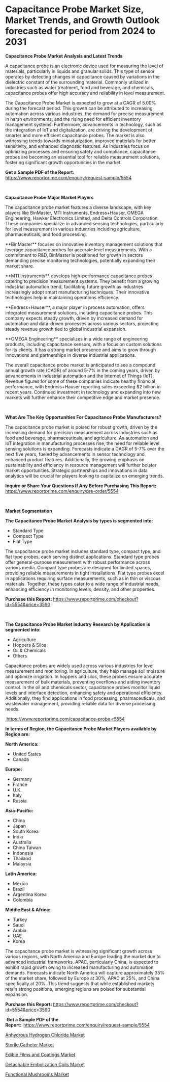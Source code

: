 <p><h1>Capacitance Probe Market Size, Market Trends, and Growth Outlook forecasted for period from 2024 to 2031</h1></p><p><strong>Capacitance Probe Market Analysis and Latest Trends</strong></p>
<p><p>A capacitance probe is an electronic device used for measuring the level of materials, particularly in liquids and granular solids. This type of sensor operates by detecting changes in capacitance caused by variations in the dielectric constant of the surrounding material. Commonly utilized in industries such as water treatment, food and beverage, and chemicals, capacitance probes offer high accuracy and reliability in level measurement.</p><p>The Capacitance Probe Market is expected to grow at a CAGR of 5.00% during the forecast period. This growth can be attributed to increasing automation across various industries, the demand for precise measurement in harsh environments, and the rising need for efficient inventory management systems. Furthermore, advancements in technology, such as the integration of IoT and digitalization, are driving the development of smarter and more efficient capacitance probes. The market is also witnessing trends towards miniaturization, improved materials for better sensitivity, and enhanced diagnostic features. As industries focus on optimizing processes and ensuring safety and compliance, capacitance probes are becoming an essential tool for reliable measurement solutions, fostering significant growth opportunities in the market.</p></p>
<p><strong>Get a Sample PDF of the Report:&nbsp;</strong> <a href="https://www.reportprime.com/enquiry/request-sample/5554">https://www.reportprime.com/enquiry/request-sample/5554</a></p>
<p>&nbsp;</p>
<p><strong>Capacitance Probe Major Market Players</strong></p>
<p><p>The capacitance probe market features a diverse landscape, with key players like BinMaster, MTI Instruments, Endress+Hauser, OMEGA Engineering, Hawker Electronics Limited, and Delta Controls Corporation. These companies specialize in advanced sensing technologies, particularly for level measurement in various industries including agriculture, pharmaceuticals, and food processing.</p><p>**BinMaster** focuses on innovative inventory management solutions that leverage capacitance probes for accurate level measurements. With a commitment to R&D, BinMaster is positioned for growth in sectors demanding precise monitoring technologies, potentially expanding their market share.</p><p>**MTI Instruments** develops high-performance capacitance probes catering to precision measurement systems. They benefit from a growing industrial automation trend, facilitating future growth as industries increasingly adopt smart manufacturing techniques. Their innovative technologies help in maintaining operations efficiency.</p><p>**Endress+Hauser**, a major player in process automation, offers integrated measurement solutions, including capacitance probes. This company expects steady growth, driven by increased demand for automation and data-driven processes across various sectors, projecting steady revenue growth tied to global industrial expansion.</p><p>**OMEGA Engineering** specializes in a wide range of engineering products, including capacitance sensors, with a focus on custom solutions for its clients. It has a strong market presence and aims to grow through innovations and partnerships in diverse industrial applications.</p><p>The overall capacitance probe market is anticipated to see a compound annual growth rate (CAGR) of around 5-7% in the coming years, driven by advancements in industrial automation and the Internet of Things (IoT). Revenue figures for some of these companies indicate healthy financial performance, with Endress+Hauser reporting sales exceeding $2 billion in recent years. Continued investment in technology and expanding into new markets will further enhance their competitive edge and market presence.</p></p>
<p>&nbsp;</p>
<p><strong>What Are The Key Opportunities For Capacitance Probe Manufacturers?</strong></p>
<p><p>The capacitance probe market is poised for robust growth, driven by the increasing demand for precision measurement across industries such as food and beverage, pharmaceuticals, and agriculture. As automation and IoT integration in manufacturing processes rise, the need for reliable level sensing solutions is expanding. Forecasts indicate a CAGR of 5-7% over the next five years, fueled by advancements in sensor technology and enhanced product features. Additionally, the growing emphasis on sustainability and efficiency in resource management will further bolster market opportunities. Strategic partnerships and innovations in data analytics will be crucial for players looking to capitalize on emerging trends.</p></p>
<p><strong>Inquire or Share Your Questions If Any Before Purchasing This Report:</strong> <a href="https://www.reportprime.com/enquiry/pre-order/5554">https://www.reportprime.com/enquiry/pre-order/5554</a></p>
<p>&nbsp;</p>
<p><strong>Market Segmentation</strong></p>
<p><strong>The Capacitance Probe Market Analysis by types is segmented into:</strong></p>
<p><ul><li>Standard Type</li><li>Compact Type</li><li>Flat Type</li></ul></p>
<p><p>The capacitance probe market includes standard type, compact type, and flat type probes, each serving distinct applications. Standard type probes offer general-purpose measurement with robust performance across various media. Compact type probes are designed for limited spaces, providing reliable measurements in tight installations. Flat type probes excel in applications requiring surface measurements, such as in thin or viscous materials. Together, these types cater to a wide range of industrial needs, enhancing efficiency in monitoring levels, density, and other properties.</p></p>
<p><strong>Purchase this Report:&nbsp;</strong><a href="https://www.reportprime.com/checkout?id=5554&price=3590">https://www.reportprime.com/checkout?id=5554&price=3590</a></p>
<p>&nbsp;</p>
<p><strong>The Capacitance Probe Market Industry Research by Application is segmented into:</strong></p>
<p><ul><li>Agriculture</li><li>Hoppers & Silos</li><li>Oil & Chemicals</li><li>Others</li></ul></p>
<p><p>Capacitance probes are widely used across various industries for level measurement and monitoring. In agriculture, they help manage soil moisture and optimize irrigation. In hoppers and silos, these probes ensure accurate measurement of bulk materials, preventing overflows and aiding inventory control. In the oil and chemicals sector, capacitance probes monitor liquid levels and interface detection, enhancing safety and operational efficiency. Additionally, they find applications in food processing, pharmaceuticals, and wastewater management, providing reliable data for diverse processing needs.</p></p>
<p><a href="https://www.reportprime.com/capacitance-probe-r5554">&nbsp;https://www.reportprime.com/capacitance-probe-r5554</a></p>
<p><strong>In terms of Region, the Capacitance Probe Market Players available by Region are:</strong></p>
<p>
    <p> <strong> North America: </strong>
        <ul>
            <li>United States</li>
            <li>Canada</li>
        </ul>
        </p> 
    <p> <strong> Europe: </strong>
        <ul>
            <li>Germany</li>
            <li>France</li>
            <li>U.K.</li>
            <li>Italy</li>
            <li>Russia</li>
        </ul>
        </p> 
    <p> <strong> Asia-Pacific: </strong>
        <ul>
            <li>China</li>
            <li>Japan</li>
            <li>South Korea</li>
            <li>India</li>
            <li>Australia</li>
            <li>China Taiwan</li>
            <li>Indonesia</li>
            <li>Thailand</li>
            <li>Malaysia</li>
        </ul>
        </p> 
    <p> <strong> Latin America: </strong>
        <ul>
            <li>Mexico</li>
            <li>Brazil</li>
            <li>Argentina Korea</li>
            <li>Colombia</li>
        </ul>
        </p> 
    <p> <strong> Middle East & Africa: </strong>
        <ul>
            <li>Turkey</li>
            <li>Saudi</li>
            <li>Arabia</li>
            <li>UAE</li>
            <li>Korea</li>
        </ul>
    </p>
    </p>
<p><p>The capacitance probe market is witnessing significant growth across various regions, with North America and Europe leading the market due to advanced industrial frameworks. APAC, particularly China, is expected to exhibit rapid growth owing to increased manufacturing and automation demands. Forecasts indicate North America will capture approximately 35% of the market share, followed by Europe at 30%, APAC at 25%, and China specifically at 20%. This trend suggests that while established markets retain strong positions, emerging regions are poised for substantial expansion.</p></p>
<p><strong>Purchase this Report: </strong><a href="https://www.reportprime.com/checkout?id=5554&price=3590">https://www.reportprime.com/checkout?id=5554&price=3590</a></p>
<p>&nbsp;<strong>Get a Sample PDF of the Report:&nbsp;&nbsp;</strong><a href="https://www.reportprime.com/enquiry/request-sample/5554">https://www.reportprime.com/enquiry/request-sample/5554</a></p>
<p><strong></strong></p>
<p><p><a href="https://www.linkedin.com/pulse/global-anhydrous-hydrogen-chloride-market-trends-innovations-wu1hc?trackingId=ewymJPQHQqmt9tiWCEEefw%3D%3D">Anhydrous Hydrogen Chloride Market</a></p><p><a href="https://issuu.com/reportprime-2/docs/sterile-catheter-market-size-2030.p_1e685b8b951bb8">Sterile Catheter Market</a></p><p><a href="https://www.linkedin.com/pulse/edible-films-coatings-market-trends-regional-insights-forecasted-0nodf?trackingId=s30YyIOSTVudz%2BHKZ83R0A%3D%3D">Edible Films and Coatings Market</a></p><p><a href="https://issuu.com/reportprime-2/docs/detachable-embolization-coils-marke_7ec7375a94ead4">Detachable Embolization Coils Market</a></p><p><a href="https://www.linkedin.com/pulse/charting-future-comprehensive-analysis-global-functional-mushrooms-ckjoe?trackingId=EPzgXBkYS5GzDwLSFdNrIw%3D%3D">Functional Mushrooms Market</a></p></p>